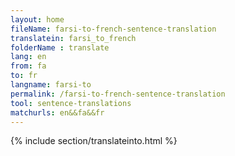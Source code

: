 ```yaml
---
layout: home
fileName: farsi-to-french-sentence-translation
translatein: farsi_to_french
folderName : translate
lang: en
from: fa
to: fr
langname: farsi-to
permalink: /farsi-to-french-sentence-translation
tool: sentence-translations
matchurls: en&&fa&&fr
---
```

{% include section/translateinto.html %}
